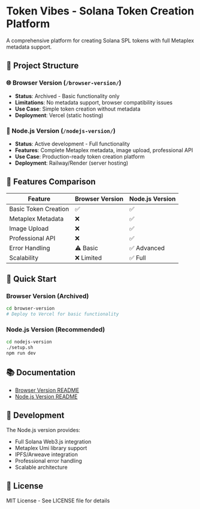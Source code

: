 # Token Vibes - Solana Token Creation Platform

A comprehensive platform for creating Solana SPL tokens with full Metaplex metadata support.

## 📁 Project Structure

### 🌐 Browser Version (`/browser-version/`)
- **Status**: Archived - Basic functionality only
- **Limitations**: No metadata support, browser compatibility issues
- **Use Case**: Simple token creation without metadata
- **Deployment**: Vercel (static hosting)

### 🚀 Node.js Version (`/nodejs-version/`)
- **Status**: Active development - Full functionality
- **Features**: Complete Metaplex metadata, image upload, professional API
- **Use Case**: Production-ready token creation platform
- **Deployment**: Railway/Render (server hosting)

## 🎯 Features Comparison

| Feature | Browser Version | Node.js Version |
|---------|----------------|-----------------|
| Basic Token Creation | ✅ | ✅ |
| Metaplex Metadata | ❌ | ✅ |
| Image Upload | ❌ | ✅ |
| Professional API | ❌ | ✅ |
| Error Handling | ⚠️ Basic | ✅ Advanced |
| Scalability | ❌ Limited | ✅ Full |

## 🚀 Quick Start

### Browser Version (Archived)
```bash
cd browser-version
# Deploy to Vercel for basic functionality
```

### Node.js Version (Recommended)
```bash
cd nodejs-version
./setup.sh
npm run dev
```

## 📚 Documentation

- [Browser Version README](./browser-version/README.md)
- [Node.js Version README](./nodejs-version/README.md)

## 🔧 Development

The Node.js version provides:
- Full Solana Web3.js integration
- Metaplex Umi library support
- IPFS/Arweave integration
- Professional error handling
- Scalable architecture

## 📄 License

MIT License - See LICENSE file for details
